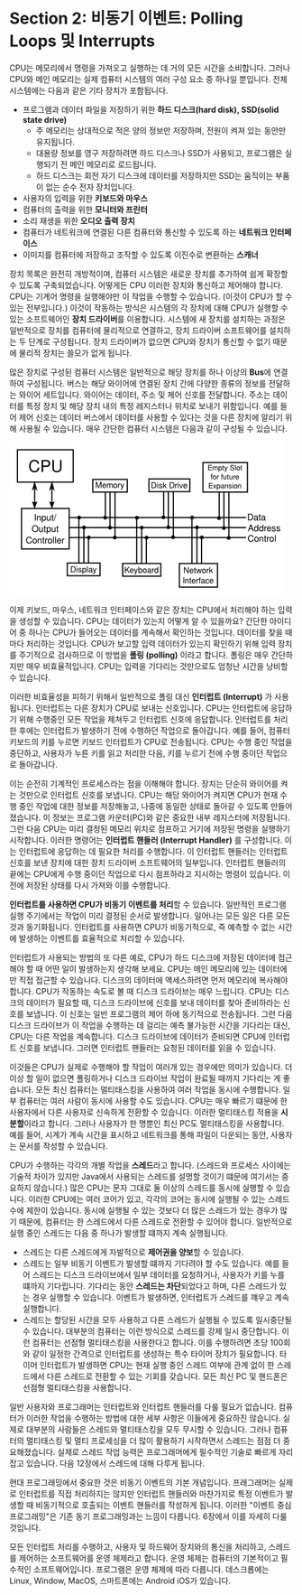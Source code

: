 # Section 2: 비동기 이벤트: Polling Loops 및 Interrupts

CPU는 메모리에서 명령을 가져오고 실행하는 데 거의 모든 시간을 소비합니다. 그러나 CPU와 메인 메모리는 실제 컴퓨터 시스템의 여러 구성 요소 중 하나일 뿐입니다.
전체 시스템에는 다음과 같은 기타 장치가 포함됩니다.
- 프로그램과 데이터 파일을 저장하기 위한 **하드 디스크(hard disk), SSD(solid state drive)**
  - 주 메모리는 상대적으로 적은 양의 정보만 저장하며, 전원이 켜져 있는 동안만 유지됩니다.
  - 대용량 정보를 영구 저장하려면 하드 디스크나 SSD가 사용되고, 프로그램은 실행되기 전 메인 메모리로 로드됩니다.
  - 하드 디스크는 회전 자기 디스크에 데이터를 저장하지만 SSD는 움직이는 부품이 없는 순수 전자 장치입니다.
- 사용자의 입력을 위한 **키보드와 마우스**
- 컴퓨터의 출력을 위한 **모니터와 프린터**
- 소리 재생을 위한 **오디오 출력 장치**
- 컴퓨터가 네트워크에 연결된 다른 컴퓨터와 통신할 수 있도록 하는 **네트워크 인터페이스**
- 이미지를 컴퓨터에 저장하고 조작할 수 있도록 이진수로 변환하는 **스캐너**

장치 목록은 완전히 개방적이며, 컴퓨터 시스템은 새로운 장치를 추가하여 쉽게 확장할 수 있도록 구축되었습니다.
어떻게든 CPU 이러한 장치와 통신하고 제어해야 합니다. CPU는 기계어 명령을 실행해야만 이 작업을 수행할 수 있습니다. (이것이 CPU가 할 수 있는 전부입니다.)
이것이 작동하는 방식은 시스템의 각 장치에 대해 CPU가 실행할 수 있는 소프트웨어인 **장치 드라이버**를 이용합니다.
시스템에 새 장치를 설치하는 과정은 일반적으로 장치를 컴퓨터에 물리적으로 연결하고, 장치 드라이버 소프트웨어를 설치하는 두 단계로 구성됩니다.
장치 드라이버가 없으면 CPU와 장치가 통신할 수 없기 때문에 물리적 장치는 쓸모가 없게 됩니다.

많은 장치로 구성된 컴퓨터 시스템은 일반적으로 해당 장치를 하나 이상의 **Bus**에 연결하여 구성됩니다.
버스는 해당 와이어에 연결된 장치 간에 다양한 종류의 정보를 전달하는 와이어 세트입니다. 와이어는 데이터, 주소 및 제어 신호를 전달합니다. 주소는 데이터를 특정 장치 및 해당 장치 내의 특정 레지스터나 위치로 보내기 위함입니다.
예를 들어 제어 신호는 데이터 버스에서 데이터를 사용할 수 있다는 것을 다른 장치에 알리기 위해 사용될 수 있습니다.
매우 간단한 컴퓨터 시스템은 다음과 같이 구성될 수 있습니다.

![컴퓨터 시스템](images/img_1.png)

이제 키보드, 마우스, 네트워크 인터페이스와 같은 장치는 CPU에서 처리해야 하는 입력을 생성할 수 있습니다.
CPU는 데이터가 있는지 어떻게 알 수 있을까요? 간단한 아이디어 중 하나는 CPU가 들어오는 데이터를 계속해서 확인하는 것입니다.
데이터를 찾을 때마다 처리하는 것입니다. CPU가 보고할 입력 데이터가 있는지 확인하기 위해 입력 장치를 주기적으로 검사하므로 이 방법을 **폴링 (polling)** 이라고 합니다.
폴링은 매우 간단하지만 매우 비효율적입니다. CPU는 입력을 기다리는 것만으로도 엄청난 시간을 낭비할 수 있습니다.

이러한 비효율성을 피하기 위해서 일반적으로 폴링 대신 **인터럽트 (Interrupt)** 가 사용됩니다. 인터럽트는 다른 장치가 CPU로 보내는 신호입니다.
CPU는 인터럽트에 응답하기 위해 수행중인 모든 작업을 제쳐두고 인터럽트 신호에 응답합니다. 인터럽트를 처리한 후에는 인터럽트가 발생하기 전에 수행하던 작업으로 돌아갑니다.
예를 들어, 컴퓨터 키보드의 키를 누르면 키보드 인터럽트가 CPU로 전송됩니다. CPU는 수행 중인 작업을 중단하고, 사용자가 누른 키를 읽고 처리한 다음, 키를 누르기 전에 수행 중이던 작업으로 돌아갑니다.

이는 순전히 기계적인 프로세스라는 점을 이해해야 합니다. 장치는 단순히 와이어를 켜는 것만으로 인터럽트 신호를 보냅니다.
CPU는 해당 와이어가 켜지면 CPU가 현재 수행 중인 작업에 대한 정보를 저장해놓고, 나중에 동일한 상태로 돌아갈 수 있도록 만들어졌습니다.
이 정보는 프로그램 카운터(PC)와 같은 중요한 내부 레지스터에 저장됩니다. 그런 다음 CPU는 미리 결정된 메모리 위치로 점프하고 거기에 저장된 명령을 실행하기 시작합니다.
이러한 명령어는 **인터럽트 핸들러 (Interrupt Handler)** 를 구성합니다. 이는 인터럽트에 응답하는 데 필요한 처리를 수행합니다.
이 인터럽트 핸들러는 인터럽트 신호를 보낸 장치에 대한 장치 드라이버 소프트웨어의 일부입니다. 인터럽트 핸들러의 끝에는 CPU에게 수행 중이던 작업으로 다시 점프하라고 지시하는 명령이 있습니다.
이전에 저장된 상태를 다시 가져와 이를 수행합니다.

**인터럽트를 사용하면 CPU가 비동기 이벤트를 처리**할 수 있습니다. 일반적인 프로그램 실행 주기에서는 작업이 미리 결정된 순서로 발생합니다.
일어나는 모든 일은 다른 모든 것과 동기화됩니다. 인터럽트를 사용하면 CPU가 비동기적으로, 즉 예측할 수 없는 시간에 발생하는 이벤트를 효율적으로 처리할 수 있습니다.

인터럽트가 사용되는 방법의 또 다른 예로, CPU가 하드 디스크에 저장된 데이터에 접근해야 할 때 어떤 일이 발생하는지 생각해 보세요.
CPU는 메인 메모리에 있는 데이터에만 직접 접근할 수 있습니다. 디스크의 데이터에 액세스하려면 먼저 메모리에 복사해야 합니다.
CPU가 작동하는 속도로 볼 때 디스크 드라이브는 매우 느립니다. CPU는 디스크의 데이터가 필요할 때, 디스크 드라이브에 신호를 보내 데이터를 찾아 준비하라는 신호를 보냅니다.
이 신호는 일반 프로그램의 제어 하에 동기적으로 전송됩니다. 그런 다음 디스크 드라이브가 이 작업을 수행하는 데 걸리는 예측 불가능한 시간을 기다리는 대신, CPU는 다른 작업을 계속합니다.
디스크 드라이브에 데이터가 준비되면 CPU에 인터럽트 신호를 보냅니다. 그러면 인터럽트 핸들러는 요청된 데이터를 읽을 수 있습니다.

이것들은 CPU가 실제로 수행해야 할 작업이 여러개 있는 경우에만 의미가 있습니다. 더 이상 할 일이 없으면 폴링하거나 디스크 드라이브 작업이 완료될 때까지 기다리는 게 좋습니다. 
모든 최신 컴퓨터는 멀티태스킹을 사용하여 여러 작업을 동시에 수행합니다.
일부 컴퓨터는 여러 사람이 동시에 사용할 수도 있습니다.
CPU는 매우 빠르기 떄문에 한 사용자에서 다른 사용자로 신속하게 전환할 수 있습니다.
이러한 멀티태스킹 적용을 **시분할**이라고 합니다. 그러나 사용자가 한 명뿐인 최신 PC도 멀티태스킹을 사용합니다.
예를 들어, 시계가 계속 시간을 표시하고 네트워크를 통해 파일이 다운되는 동안, 사용자는 문서를 작성할 수 있습니다.

CPU가 수행하는 각각의 개별 작업을 **스레드**라고 합니다. (스레드와 프로세스 사이에는 기술적 차이가 있지만 Java에서 사용되는 스레드를 설명할 것이기 떄문에 여기서는 중요하지 않습니다.)
많은 CPU는 문자 그대로 둘 이상의 스레드를 동시에 실행할 수 있습니다. 이러한 CPU에는 여러 코어가 있고, 각각의 코어는 동시에 실행될 수 있는 스레드 수에 제한이 있습니다.
동시에 실행될 수 있는 것보다 더 많은 스레드가 있는 경우가 많기 때문에, 컴퓨터는 한 스레드에서 다른 스레드로 전환할 수 있어야 합니다.
일반적으로 실행 중인 스레드는 다음 중 하나가 발생할 떄까지 계속 실행됩니다.
- 스레드는 다른 스레드에게 자발적으로 **제어권을 양보**할 수 있습니다.
- 스레드는 일부 비동기 이벤트가 발생할 떄까지 기다려야 할 수도 있습니다. 예를 들어 스레드는 디스크 드라이브에서 일부 데이터를 요청하거나, 사용자가 키를 누를 떄까지 기다립니다. 기다리는 동안 **스레드는 차단**되었다고 하며, 다른 스레드가 있는 경우 실행할 수 있습니다. 이벤트가 발생하면, 인터럽트가 스레드를 꺠우고 계속 실행합니다.
- 스레드는 할당된 시간을 모두 사용하고 다른 스레드가 실행될 수 있도록 일시중단될 수 있습니다. 대부분의 컴퓨터는 이런 방식으로 스레드를 강제 일시 중단합니다. 이런 컴퓨터는 선점형 멀티태스킹을 사용한다고 합니다. 이를 수행하려면 초당 100회와 같이 일정한 간격으로 인터럽트를 생성하는 특수 타이머 장치가 필요합니다. 타이머 인터럽트가 발생하면 CPU는 현재 실행 중인 스레드 여부에 관계 없이 한 스레드에서 다른 스레드로 전환할 수 있는 기회를 갖습니다. 모든 최신 PC 및 핸드폰은 선점형 멀티태스킹을 사용합니다.

일반 사용자와 프로그래머는 인터럽트와 인터럽트 핸들러를 다룰 필요가 없습니다. 컴퓨터가 이러한 작업을 수행하는 방법에 대한 세부 사항은 이들에게 중요하진 않습니다. 
실제로 대부분의 사람들은 스레드와 멀티태스킹을 모두 무시할 수 있습니다. 그러나 컴퓨터의 멀티태스킹 및 멀티 프로세싱을 더 많이 활용하기 시작하면서 스레드는 점점 더 중요해졌습니다.
실제로 스레드 작업 능력은 프로그래머에게 필수적인 기술로 빠르게 자리잡고 있습니다. 다음 12장에서 스레드에 대해 다루게 됩니다.

현대 프로그래밍에서 중요한 것은 비동기 이벤트의 기본 개념입니다. 프래그래머는 실제로 인터럽트를 직접 처리하지는 않지만 인터럽트 핸들러와 마찬가지로 특정 이벤트가 발생할 때 비동기적으로 호출되는 이벤트 핸들러를 작성하게 됩니다.
이러한 "이벤트 중심 프로그래밍"은 기존 동기 프로그래밍과는 느낌이 다릅니다. 6장에서 이를 자세히 다룰 것입니다.

모든 인터럽트 처리를 수행하고, 사용자 및 하드웨어 장치와의 통신을 처리하고, 스레드를 제어하는 소프트웨어를 운영 체제라고 합니다.
운영 체제는 컴퓨터의 기본적이고 필수적인 소프트웨어입니다. 프로그램은 운영 체제에 따라 다릅니다. 데스크롭에는 Linux, Window, MacOS, 스마트폰에는 Android iOS가 있습니다.




